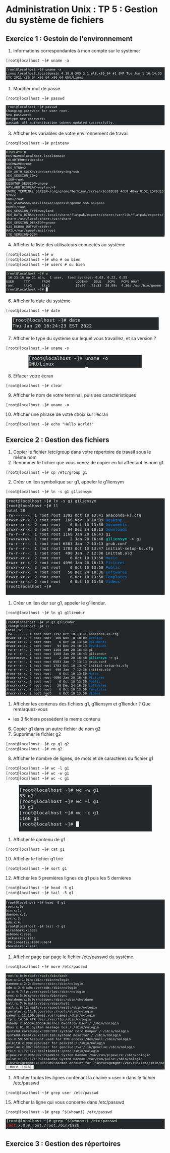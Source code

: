 # Administration Unix : TP 5 : Gestion du système de fichiers

## Exercice 1 : Gestoin de l'environnement

1. Informations correspondantes à mon compte sur le système:

```console
[root@localhost ~]# uname -a
```

<p align=center>
    <img src="./screenshots/uname.png" >
</p>

1. Modifier mot de passe

```console
[root@localhost ~]# passwd
```

<p align=center>
    <img src="./screenshots/paswd.png">
</p>

3. Afficher les variables de votre environnement de travail

```console
[root@localhost ~]# printenv
```

<p align=center>
    <img src="./screenshots/printenv.png">
</p>

4. Afficher la liste des utilisateurs connectés au système

```console
[root@localhost ~]# w
[root@localhost ~]# who # ou bien
[root@localhost ~]# users # ou bien
```

<p align=center>
    <img src="./screenshots/who.png">
</p>

6. Afficher la date du système

```console
[root@localhost ~]# date
```

<p align=center>
    <img src="./screenshots/date.png">
</p>

7. Afficher le type du système sur lequel vous travaillez, et sa version ?

```console
[root@localhost ~]# uname -o
```

<p align=center>
    <img src="./screenshots/unamesys.png">
</p>

8. Effacer votre écran

```console
[root@localhost ~]# clear
```

9.  Afficher le nom de votre terminal, puis ses caractéristiques

```console
[root@localhost ~]# uname -o
```

10. Afficher une phrase de votre choix sur l’écran

```console
[root@localhost ~]# echo "Hello World!"
```

## Exercice 2 : Gestion des fichiers

1. Copier le fichier /etc/group dans votre répertoire de travail sous le même nom
2. Renommer le fichier que vous venez de copier en lui affectant le nom g1.

```console
[root@localhost ~]# cp /etc/group g1
```

2. Créer un lien symbolique sur g1, appeler le g1liensym

```console
[root@localhost ~]# ln -s g1 g1liensym
```

<p align=center>
    <img src="./screenshots/liensym.png">
</p>

1. Créer un lien dur sur g1, appeler le g1liendur.

```console
[root@localhost ~]# ln g1 g1liendur
```

<p align=center>
    <img src="./screenshots/liendur.png">
</p>

1. Afficher les contenus des fichiers g1, g1liensym et g1liendur ? Que remarquez-vous

- les 3 fichiers possèdent le meme contenu

6. Copier g1 dans un autre fichier de nom g2
7. Supprimer le fichier g2

```console
[root@localhost ~]# cp g1 g2
[root@localhost ~]# rm g2
```

8. Afficher le nombre de lignes, de mots et de caractères du fichier g1

```console
[root@localhost ~]# wc -l g1
[root@localhost ~]# wc -w g1
[root@localhost ~]# wc -c g1
```

<p align=center>
    <img src="./screenshots/lines-words-chars.png">
</p>

1. Afficher le contenu de g1

```console
[root@localhost ~]# cat g1
```

10. Afficher le fichier g1 trié

```console
[root@localhost ~]# sort g1
```

12. Afficher les 5 premières lignes de g1 puis les 5 dernières

```console
[root@localhost ~]# head -5 g1
[root@localhost ~]# tail -5 g1
```

<p align=center>
    <img src="./screenshots/head-tail.png">
</p>

1.  Afficher page par page le fichier /etc/passwd du système.

```console
[root@localhost ~]# more /etc/passwd
```

<p align=center>
    <img src="./screenshots/more.png">
</p>

1.  Afficher toutes les lignes contenant la chaîne « user » dans le fichier /etc/passwd

```console
[root@localhost ~]# grep user /etc/passwd
```

15. Afficher la ligne qui vous concerne dans /etc/passwd

```console
[root@localhost ~]# grep ^$(whoami) /etc/passwd
```

<p align=center>
    <img src="./screenshots/whoami.png">
</p>

## Exercice 3 : Gestion des répertoires
